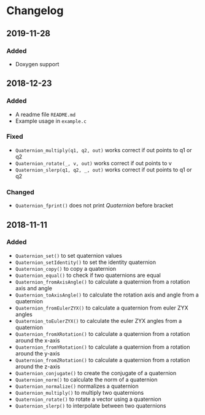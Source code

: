 # Changelog

## 2019-11-28
### Added
- Doxygen support

## 2018-12-23
### Added
- A readme file `README.md`
- Example usage in `example.c`

### Fixed
- `Quaternion_multiply(q1, q2, out)` works correct if out points to q1 or q2
- `Quaternion_rotate(_, v, out)` works correct if out points to v
- `Quaternion_slerp(q1, q2, _, out)` works correct if out points to q1 or q2

### Changed
- `Quaternion_fprint()` does not print *Quaternion* before bracket


## 2018-11-11
### Added
- `Quaternion_set()` to set quaternion values
- `Quaternion_setIdentity()` to set the identity quaternion
- `Quaternion_copy()` to copy a quaternion
- `Quaternion_equal()` to check if two quaternions are equal
- `Quaternion_fromAxisAngle()` to calculate a quaternion from a rotation axis and angle
- `Quaternion_toAxisAngle()` to calculate the rotation axis and angle from a quaternion
- `Quaternion_fromEulerZYX()` to calculate a quaternion from euler ZYX angles
- `Quaternion_toEulerZYX()` to calculate the euler ZYX angles from a quaternion
- `Quaternion_fromXRotation()` to calculate a quaternion from a rotation around the x-axis
- `Quaternion_fromYRotation()` to calculate a quaternion from a rotation around the y-axis
- `Quaternion_fromZRotation()` to calculate a quaternion from a rotation around the z-axis
- `Quaternion_conjugate()` to create the conjugate of a quaternion
- `Quaternion_norm()` to calculate the norm of a quaternion
- `Quaternion_normalize()` normalizes a quaternion
- `Quaternion_multiply()` to multiply two quaternions
- `Quaternion_rotate()` to rotate a vector using a quaternion
- `Quaternion_slerp()` to interpolate between two quaternions
